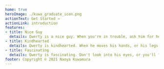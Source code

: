 ```yaml
---
home: true
heroImage: ./kuwa_graduate_icon.png
actionText: Get Started →
actionLink: introduction
features:
- title: Nice Guy
  details: Qwerty is a nice guy. When you're in trouble, ask him for help. He's gonna solve every problem you're suffering from.
- title: Kindhearted
  details: Qwerty is kindhearted. When he moves his hands, or his legs, or even his body, he generates "kindness".
- title: Fascinating
  details: Qwerty is fascinating. Don't look into his eyes, or you'll fall in love with him.
footer: Copyright © 2021 Naoya Kuwamura
---
```

